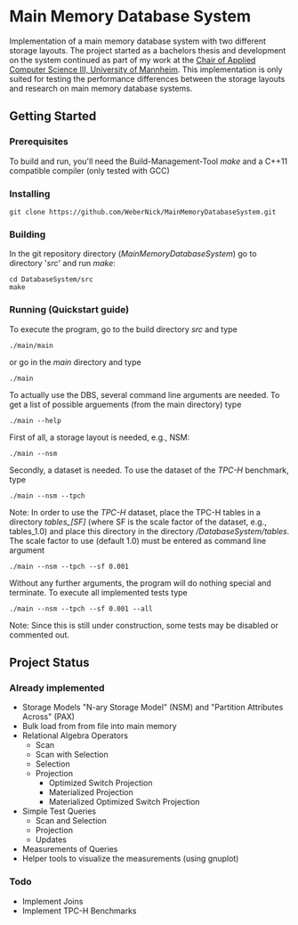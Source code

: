 # Main Memory Database System

Implementation of a main memory database system with two different storage layouts. The project started as a bachelors thesis and development on the system continued as part of my work at the [Chair of Applied Computer Science III, University of Mannheim](http://lspi3.informatik.uni-mannheim.de/en/home/). This implementation is only suited for testing the performance differences between the storage layouts and research on main memory database systems.

## Getting Started

### Prerequisites

To build and run, you'll need the Build-Management-Tool _make_ and a C++11 compatible compiler (only tested with GCC)

### Installing

```
git clone https://github.com/WeberNick/MainMemoryDatabaseSystem.git
```

### Building

In the git repository directory (_MainMemoryDatabaseSystem_) go to directory '_src_' and run _make_:
```
cd DatabaseSystem/src
make
```

### Running (Quickstart guide)
To execute the program, go to the build directory _src_ and type 

```
./main/main
```

or go in the _main_ directory and type

```
./main
```

To actually use the DBS, several command line arguments are needed. To get a list of possible arguements (from the main directory) type

```
./main --help
```

First of all, a storage layout is needed, e.g., NSM:

```
./main --nsm
```

Secondly, a dataset is needed. To use the dataset of the _TPC-H_ benchmark, type

```
./main --nsm --tpch
```

Note: In order to use the _TPC-H_ dataset, place the TPC-H tables in a directory *tables_[SF]* (where SF is the scale factor of the dataset, e.g., tables_1.0) and place this directory in the directory _/DatabaseSystem/tables_. The scale factor to use (default 1.0) must be entered as command line argument 

```
./main --nsm --tpch --sf 0.001
```

Without any further arguments, the program will do nothing special and terminate. To execute all implemented tests type

```
./main --nsm --tpch --sf 0.001 --all
```

Note: Since this is still under construction, some tests may be disabled or commented out.

## Project Status

### Already implemented

* Storage Models "N-ary Storage Model" (NSM) and "Partition Attributes Across" (PAX)
* Bulk load from from file into main memory
* Relational Algebra Operators
  * Scan
  * Scan with Selection
  * Selection
  * Projection
  	* Optimized Switch Projection
  	* Materialized Projection
  	* Materialized Optimized Switch Projection
* Simple Test Queries
	* Scan and Selection
	* Projection
	* Updates
* Measurements of Queries
* Helper tools to visualize the measurements (using gnuplot)

### Todo

* Implement Joins
* Implement TPC-H Benchmarks
